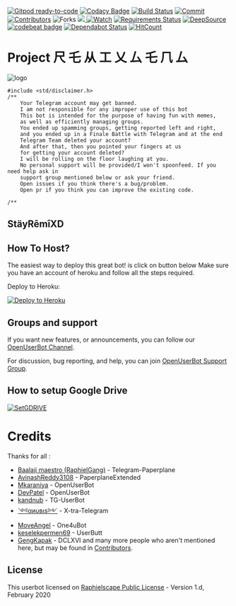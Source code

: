 [![Gitpod ready-to-code](https://img.shields.io/badge/Gitpod-ready--to--code-blue?logo=gitpod)](https://gitpod.io/#https://github.com/niteshraj2310/RemixGeng)
[![Codacy Badge](https://api.codacy.com/project/badge/Grade/a85304953a4c470390ec777f6931e55d)](https://app.codacy.com/manual/niteshraj2310/RemixGeng?utm_source=github.com&utm_medium=referral&utm_content=niteshraj2310/RemixGeng&utm_campaign=Badge_Grade_Dashboard)
[![Build Status](https://travis-ci.com/niteshraj2310/RemixGeng.svg?branch=sql-extended)](https://travis-ci.com/niteshraj2310/RemixGeng)
<a href="https://github.com/niteshraj2310/RemixGeng/commits/sql-extended"><img src="https://img.shields.io/github/last-commit/niteshraj2310/RemixGeng/sql-extended?label=Last%20Commit&style=flat-square&logo=github&color=Green" alt="Commit" /></a>
<a href="https://github.com/niteshraj2310/RemixGeng/graphs/contributors"><img src="https://img.shields.io/github/contributors-anon/niteshraj2310/RemixGeng?label=Contributors&style=flat-square&logo=github&color=Orange" alt="Contributors" /></a>
![Forks](https://img.shields.io/github/forks/sahyam2019/oub-remix)
<a href="https://t.me/Nitesh_231"><img src="https://img.shields.io/badge/-Contact%20Meh🔥😂-black.svg?logo=WhatsApp"> </a>
<a href="https://github.com/niteshraj2310/RemixGeng/watchers"><img src="https://img.shields.io/github/watchers/niteshraj2310/RemixGeng?label=Watch&style=flat-square&logo=github&color=violet" alt="Watch" /></a>
[![Requirements Status](https://requires.io/github/niteshraj2310/RemixGeng/requirements.svg?branch=sql-extended)](https://requires.io/github/niteshraj2310/RemixGeng/requirements/?branch=sql-extended)
<a href="https://deepsource.io/gh/niteshraj2310/RemixGeng/?ref=repository-badge" target="_blank"><img alt="DeepSource" title="DeepSource" src="https://static.deepsource.io/deepsource-badge-light-mini.svg"></a>
[![codebeat badge](https://codebeat.co/badges/049f1ac3-dfc2-4ee6-93a3-e40c1569313f)](https://codebeat.co/projects/github-com-niteshraj2310-remixgeng-sql-extended)
[![Dependabot Status](https://api.dependabot.com/badges/status?host=github&repo=niteshraj2310/RemixGeng)](https://dependabot.com) [![HitCount](http://hits.dwyl.com/niteshraj2310/RemixGeng.svg)](http://hits.dwyl.com/niteshraj2310/RemixGeng)

# Project 尺 乇 从 工 乂 厶 乇 𠘨 厶

![logo](https://telegra.ph/file/581d9d1e56d67aab89a14.jpg)

```
#include <std/disclaimer.h>
/** 
    Your Telegram account may get banned.
    I am not responsible for any improper use of this bot
    This bot is intended for the purpose of having fun with memes,
    as well as efficiently managing groups.
    You ended up spamming groups, getting reported left and right,
    and you ended up in a Finale Battle with Telegram and at the end
    Telegram Team deleted your account?
    And after that, then you pointed your fingers at us
    for getting your account deleted?
    I will be rolling on the floor laughing at you.
    No personal support will be provided/I won't spoonfeed. If you need help ask in 
    support group mentioned below or ask your friend.
    Open issues if you think there's a bug/problem.
    Open pr if you think you can improve the existing code.
    
/**
```
## StäyRēmîXD

## How To Host?

The easiest way to deploy this great bot! is click on button below
Make sure you have an account of heroku and follow all the steps required.

Deploy to Heroku:
<p align="left"><a href="https://heroku.com/deploy?template=https://github.com/niteshraj2310/RemixGeng/tree/sql-extended"> <img src="https://www.herokucdn.com/deploy/button.svg" alt="Deploy to Heroku" /></a></p>

## Groups and support

If you want new features, or announcements, you can follow our [OpenUserBot Channel](https://t.me/PaperplaneExtended_news).

For discussion, bug reporting, and help, you can join [OpenUserBot Support Group](https://t.me/PPE_Support).

## How to setup Google Drive
[![SetGDRIVE](https://telegra.ph/file/fde15d05e4bde3448b01a.png)](https://telegra.ph/How-To-Setup-Google-Drive-04-03)

# Credits

Thanks for all : 
* [Baalaji maestro (RaphielGang)](https://github.com/RaphielGang) - Telegram-Paperplane
* [AvinashReddy3108](https://github.com/AvinashReddy3108) - PaperplaneExtended
* [Mkaraniya](https://github.com/mkaraniya) - OpenUserBot
* [DevPatel](https://github.com/Devp73) - OpenUserBot
* [kandnub](https://github.com/kandnub) - TG-UserBot
* [༺αиυвιѕ༻](https://github.com/Dark-Princ3) - X-tra-Telegram
* [MoveAngel](https://github.com/MoveAngel) - One4uBot
* [keselekpermen69](https://github.com/keselekpermen69) - UserButt
* [GengKapak](https://github.com/GengKapak) - DCLXVI and many more people who aren't mentioned here, but may be found in [Contributors](https://github.com/sahyam2019/oub-remix/graphs/contributors).



## License

This userbot licensed on [Raphielscape Public License](https://github.com/niteshraj2310/RemixGeng/blob/sql-extended/LICENSE.md) - Version 1.d, February 2020
